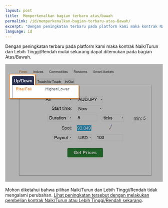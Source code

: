 ```yaml
---
layout: post
title:  Memperkenalkan bagian terbaru atas/bawah
permalink: /id/memperkenalkan-bagian-terbaru-atas-Bawah/
excerpt: "Dengan peningkatan terbaru pada platform kami maka kontrak Naik/Turun dan Lebih Tinggi/Rendah mulai sekarang dapat ditemukan pada bagian Atas/Bawah."
language: id
---
```


Dengan peningkatan terbaru pada platform kami maka kontrak Naik/Turun dan Lebih Tinggi/Rendah mulai sekarang dapat ditemukan pada bagian Atas/Bawah.

![](/images/rise-fall.jpg)

Mohon diketahui bahwa pilihan Naik/Turun dan Lebih Tinggi/Rendah tidak mengalami perubahan. [Lihat peningkatan tersebut dengan melakukan pembelian kontrak Naik/Turun atau Lebih Tinggi/Rendah sekarang](https://www.binary.com/c/trade.cgi?market=forex&time=5m&form_name=risefall&expiry_type=duration&amount_type=payout&H=S0P&currency=USD&underlying_symbol=frxAUDJPY&amount=100&date_start=now&type=CALL&l=ID&lid=&utm_medium=social&utm_campaign=whatsnew&utm_source=blog&utm_content=whatsnew).
